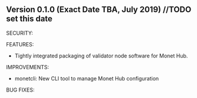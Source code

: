 ## Version 0.1.0 (Exact Date TBA, July 2019)   //TODO set this date

SECURITY:

FEATURES:
- Tightly integrated packaging of validator node software for Monet Hub. 


IMPROVEMENTS:
- monetcli: New CLI tool to manage Monet Hub configuration


BUG FIXES:

